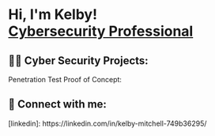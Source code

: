 <h1>Hi, I'm Kelby! <br/> <a href="https://linkedin.com/in/kelby-mitchell-749b36295/">Cybersecurity Professional</a>

<h2>👨‍💻 Cyber Security Projects:</h2>

  Penetration Test Proof of Concept:


<h2> 🤳 Connect with me:</h2>
[linkedin]: https://linkedin.com/in/kelby-mitchell-749b36295/

